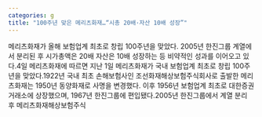 ```yaml
---
categories: g
title: "100주년 맞은 메리츠화재…“시총 20배·자산 10배 성장”"
---
```

메리츠화재가 올해 보험업계 최초로 창립 100주년을 맞았다. 2005년 한진그룹 계열에서 분리된 후 시가총액은 20배 자산은 10배 성장하는 등 비약적인 성과를 이어오고 있다.4일 메리츠화재에 따르면 지난 1일 메리츠화재가 국내 보험업계 최초로 창립 100주년을 맞았다.1922년 국내 최초 손해보험사인 조선화재해상보험주식회사로 출발한 메리츠화재는 1950년 동양화재로 사명을 변경했다. 이후 1956년 보험업계 최초로 대한증권거래소에 상장했으며, 1967년 한진그룹에 편입됐다.2005년 한진그룹에서 계열 분리 후 메리츠화재해상보험주식